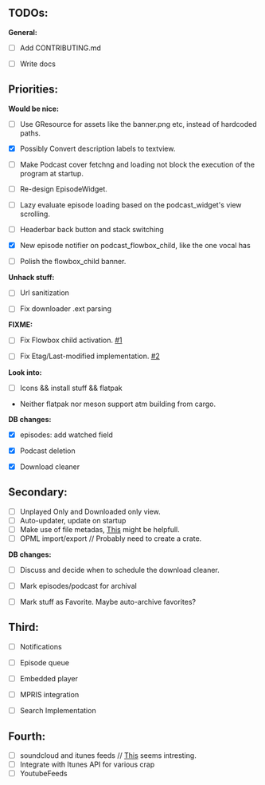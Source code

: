 ## TODOs:

**General:**

- [ ] Add CONTRIBUTING.md
- [ ] Write docs


## Priorities:

**Would be nice:**

- [ ] Use GResource for assets like the banner.png etc, instead of hardcoded paths.
- [x] Possibly Convert description labels to textview.
- [ ] Make Podcast cover fetchng and loading not block the execution of the program at startup.
- [ ] Re-design EpisodeWidget.
- [ ] Lazy evaluate episode loading based on the podcast_widget's view scrolling.
- [ ] Headerbar back button and stack switching
- [x] New episode notifier on podcast_flowbox_child, like the one vocal has
- [ ] Polish the flowbox_child banner.


**Unhack stuff:**

- [ ] Url sanitization
- [ ] Fix downloader .ext parsing


**FIXME:**

- [ ] Fix Flowbox child activation. [#1](https://gitlab.gnome.org/alatiera/Hammond/issues/1)
- [ ] Fix Etag/Last-modified implementation. [#2](https://gitlab.gnome.org/alatiera/Hammond/issues/2)


**Look into:**

- [ ] Icons && install stuff && flatpak

* Neither flatpak nor meson support atm building from cargo.


**DB changes:**

- [x] episodes: add watched field
- [x] Podcast deletion
- [x] Download cleaner


## Secondary:

- [ ] Unplayed Only and Downloaded only view.
- [ ] Auto-updater, update on startup
- [ ] Make use of file metadas, [This](https://github.com/GuillaumeGomez/audio-video-metadata) might be helpfull.
- [ ] OPML import/export // Probably need to create a crate.

**DB changes:**

- [ ] Discuss and decide when to schedule the download cleaner.
- [ ] Mark episodes/podcast for archival
- [ ] Mark stuff as Favorite. Maybe auto-archive favorites?


## Third: 

- [ ] Notifications
- [ ] Episode queue
- [ ] Embedded player
- [ ] MPRIS integration
- [ ] Search Implementation


## Fourth: 

- [ ] soundcloud and itunes feeds // [This](http://getrssfeed.com) seems intresting. 
- [ ] Integrate with Itunes API for various crap
- [ ] YoutubeFeeds